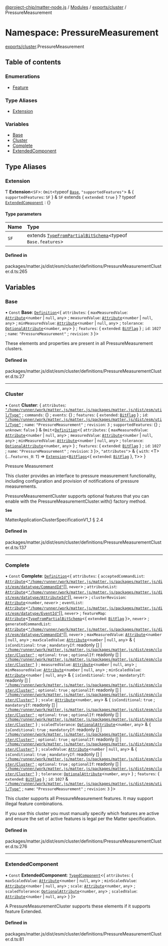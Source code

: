 [@project-chip/matter-node.js](../README.md) / [Modules](../modules.md) / [exports/cluster](exports_cluster.md) / PressureMeasurement

# Namespace: PressureMeasurement

[exports/cluster](exports_cluster.md).PressureMeasurement

## Table of contents

### Enumerations

- [Feature](../enums/exports_cluster.PressureMeasurement.Feature.md)

### Type Aliases

- [Extension](exports_cluster.PressureMeasurement.md#extension)

### Variables

- [Base](exports_cluster.PressureMeasurement.md#base)
- [Cluster](exports_cluster.PressureMeasurement.md#cluster)
- [Complete](exports_cluster.PressureMeasurement.md#complete)
- [ExtendedComponent](exports_cluster.PressureMeasurement.md#extendedcomponent)

## Type Aliases

### Extension

Ƭ **Extension**<`SF`\>: `Omit`<typeof [`Base`](exports_cluster.PressureMeasurement.md#base), ``"supportedFeatures"``\> & { `supportedFeatures`: `SF`  } & `SF` extends { `extended`: ``true``  } ? typeof [`ExtendedComponent`](exports_cluster.PressureMeasurement.md#extendedcomponent) : {}

#### Type parameters

| Name | Type |
| :------ | :------ |
| `SF` | extends [`TypeFromPartialBitSchema`](exports_schema.md#typefrompartialbitschema)<typeof `Base.features`\> |

#### Defined in

packages/matter.js/dist/esm/cluster/definitions/PressureMeasurementCluster.d.ts:265

## Variables

### Base

• `Const` **Base**: [`Definition`](exports_cluster.ClusterFactory.md#definition)<{ `attributes`: { `maxMeasuredValue`: [`Attribute`](exports_cluster.md#attribute)<`number` \| ``null``, `any`\> ; `measuredValue`: [`Attribute`](exports_cluster.md#attribute)<`number` \| ``null``, `any`\> ; `minMeasuredValue`: [`Attribute`](exports_cluster.md#attribute)<`number` \| ``null``, `any`\> ; `tolerance`: [`OptionalAttribute`](exports_cluster.md#optionalattribute)<`number`, `any`\>  } ; `features`: { `extended`: [`BitFlag`](exports_schema.md#bitflag-1)  } ; `id`: ``1027`` ; `name`: ``"PressureMeasurement"`` ; `revision`: ``3``  }\>

These elements and properties are present in all PressureMeasurement clusters.

#### Defined in

packages/matter.js/dist/esm/cluster/definitions/PressureMeasurementCluster.d.ts:27

___

### Cluster

• `Const` **Cluster**: { `attributes`: [`"/home/runner/work/matter.js/matter.js/packages/matter.js/dist/esm/util/Type"`](export._internal_.__home_runner_work_matter_js_matter_js_packages_matter_js_dist_esm_util_Type_.md) ; `commands`: {} ; `events`: {} ; `features`: { `extended`: [`BitFlag`](exports_schema.md#bitflag-1)  } ; `id`: [`"/home/runner/work/matter.js/matter.js/packages/matter.js/dist/esm/util/Type"`](export._internal_.__home_runner_work_matter_js_matter_js_packages_matter_js_dist_esm_util_Type_.md) ; `name`: ``"PressureMeasurement"`` ; `revision`: ``3`` ; `supportedFeatures`: {} ; `unknown`: ``false``  } & `Omit`<[`Definition`](exports_cluster.ClusterFactory.md#definition)<{ `attributes`: { `maxMeasuredValue`: [`Attribute`](exports_cluster.md#attribute)<`number` \| ``null``, `any`\> ; `measuredValue`: [`Attribute`](exports_cluster.md#attribute)<`number` \| ``null``, `any`\> ; `minMeasuredValue`: [`Attribute`](exports_cluster.md#attribute)<`number` \| ``null``, `any`\> ; `tolerance`: [`OptionalAttribute`](exports_cluster.md#optionalattribute)<`number`, `any`\>  } ; `features`: { `extended`: [`BitFlag`](exports_schema.md#bitflag-1)  } ; `id`: ``1027`` ; `name`: ``"PressureMeasurement"`` ; `revision`: ``3``  }\>, ``"attributes"``\> & { `with`: <T\>(...`features_0`: `T`) => [`Extension`](exports_cluster.PressureMeasurement.md#extension)<[`BitFlags`](exports_schema.md#bitflags)<{ `extended`: [`BitFlag`](exports_schema.md#bitflag-1)  }, `T`\>\>  }

Pressure Measurement

This cluster provides an interface to pressure measurement functionality, including configuration and provision
of notifications of pressure measurements.

PressureMeasurementCluster supports optional features that you can enable with the
PressureMeasurementCluster.with() factory method.

**`See`**

MatterApplicationClusterSpecificationV1_1 § 2.4

#### Defined in

packages/matter.js/dist/esm/cluster/definitions/PressureMeasurementCluster.d.ts:137

___

### Complete

• `Const` **Complete**: [`Definition`](exports_cluster.ClusterFactory.md#definition)<{ `attributes`: { `acceptedCommandList`: [`Attribute`](exports_cluster.md#attribute)<[`"/home/runner/work/matter.js/matter.js/packages/matter.js/dist/esm/datatype/CommandId"`](export._internal_.__home_runner_work_matter_js_matter_js_packages_matter_js_dist_esm_datatype_CommandId_.md)[], `never`\> ; `attributeList`: [`Attribute`](exports_cluster.md#attribute)<[`"/home/runner/work/matter.js/matter.js/packages/matter.js/dist/esm/datatype/AttributeId"`](export._internal_.__home_runner_work_matter_js_matter_js_packages_matter_js_dist_esm_datatype_AttributeId_.md)[], `never`\> ; `clusterRevision`: [`Attribute`](exports_cluster.md#attribute)<`number`, `never`\> ; `eventList`: [`Attribute`](exports_cluster.md#attribute)<[`"/home/runner/work/matter.js/matter.js/packages/matter.js/dist/esm/datatype/EventId"`](export._internal_.__home_runner_work_matter_js_matter_js_packages_matter_js_dist_esm_datatype_EventId_.md)[], `never`\> ; `featureMap`: [`Attribute`](exports_cluster.md#attribute)<[`TypeFromPartialBitSchema`](exports_schema.md#typefrompartialbitschema)<{ `extended`: [`BitFlag`](exports_schema.md#bitflag-1)  }\>, `never`\> ; `generatedCommandList`: [`Attribute`](exports_cluster.md#attribute)<[`"/home/runner/work/matter.js/matter.js/packages/matter.js/dist/esm/datatype/CommandId"`](export._internal_.__home_runner_work_matter_js_matter_js_packages_matter_js_dist_esm_datatype_CommandId_.md)[], `never`\> ; `maxMeasuredValue`: [`Attribute`](exports_cluster.md#attribute)<`number` \| ``null``, `any`\> ; `maxScaledValue`: [`Attribute`](exports_cluster.md#attribute)<`number` \| ``null``, `any`\> & { `isConditional`: ``true`` ; `mandatoryIf`: readonly [] \| [`"/home/runner/work/matter.js/matter.js/packages/matter.js/dist/esm/cluster/Cluster"`](export._internal_.__home_runner_work_matter_js_matter_js_packages_matter_js_dist_esm_cluster_Cluster_.md) ; `optional`: ``true`` ; `optionalIf`: readonly [] \| [`"/home/runner/work/matter.js/matter.js/packages/matter.js/dist/esm/cluster/Cluster"`](export._internal_.__home_runner_work_matter_js_matter_js_packages_matter_js_dist_esm_cluster_Cluster_.md)  } ; `measuredValue`: [`Attribute`](exports_cluster.md#attribute)<`number` \| ``null``, `any`\> ; `minMeasuredValue`: [`Attribute`](exports_cluster.md#attribute)<`number` \| ``null``, `any`\> ; `minScaledValue`: [`Attribute`](exports_cluster.md#attribute)<`number` \| ``null``, `any`\> & { `isConditional`: ``true`` ; `mandatoryIf`: readonly [] \| [`"/home/runner/work/matter.js/matter.js/packages/matter.js/dist/esm/cluster/Cluster"`](export._internal_.__home_runner_work_matter_js_matter_js_packages_matter_js_dist_esm_cluster_Cluster_.md) ; `optional`: ``true`` ; `optionalIf`: readonly [] \| [`"/home/runner/work/matter.js/matter.js/packages/matter.js/dist/esm/cluster/Cluster"`](export._internal_.__home_runner_work_matter_js_matter_js_packages_matter_js_dist_esm_cluster_Cluster_.md)  } ; `scale`: [`Attribute`](exports_cluster.md#attribute)<`number`, `any`\> & { `isConditional`: ``true`` ; `mandatoryIf`: readonly [] \| [`"/home/runner/work/matter.js/matter.js/packages/matter.js/dist/esm/cluster/Cluster"`](export._internal_.__home_runner_work_matter_js_matter_js_packages_matter_js_dist_esm_cluster_Cluster_.md) ; `optional`: ``true`` ; `optionalIf`: readonly [] \| [`"/home/runner/work/matter.js/matter.js/packages/matter.js/dist/esm/cluster/Cluster"`](export._internal_.__home_runner_work_matter_js_matter_js_packages_matter_js_dist_esm_cluster_Cluster_.md)  } ; `scaledTolerance`: [`OptionalAttribute`](exports_cluster.md#optionalattribute)<`number`, `any`\> & { `isConditional`: ``true`` ; `mandatoryIf`: readonly [] \| [`"/home/runner/work/matter.js/matter.js/packages/matter.js/dist/esm/cluster/Cluster"`](export._internal_.__home_runner_work_matter_js_matter_js_packages_matter_js_dist_esm_cluster_Cluster_.md) ; `optional`: ``true`` ; `optionalIf`: readonly [] \| [`"/home/runner/work/matter.js/matter.js/packages/matter.js/dist/esm/cluster/Cluster"`](export._internal_.__home_runner_work_matter_js_matter_js_packages_matter_js_dist_esm_cluster_Cluster_.md)  } ; `scaledValue`: [`Attribute`](exports_cluster.md#attribute)<`number` \| ``null``, `any`\> & { `isConditional`: ``true`` ; `mandatoryIf`: readonly [] \| [`"/home/runner/work/matter.js/matter.js/packages/matter.js/dist/esm/cluster/Cluster"`](export._internal_.__home_runner_work_matter_js_matter_js_packages_matter_js_dist_esm_cluster_Cluster_.md) ; `optional`: ``true`` ; `optionalIf`: readonly [] \| [`"/home/runner/work/matter.js/matter.js/packages/matter.js/dist/esm/cluster/Cluster"`](export._internal_.__home_runner_work_matter_js_matter_js_packages_matter_js_dist_esm_cluster_Cluster_.md)  } ; `tolerance`: [`OptionalAttribute`](exports_cluster.md#optionalattribute)<`number`, `any`\>  } ; `features`: { `extended`: [`BitFlag`](exports_schema.md#bitflag-1)  } ; `id`: ``1027`` & [`"/home/runner/work/matter.js/matter.js/packages/matter.js/dist/esm/util/Type"`](export._internal_.__home_runner_work_matter_js_matter_js_packages_matter_js_dist_esm_util_Type_.md) ; `name`: ``"PressureMeasurement"`` ; `revision`: ``3``  }\>

This cluster supports all PressureMeasurement features. It may support illegal feature combinations.

If you use this cluster you must manually specify which features are active and ensure the set of active
features is legal per the Matter specification.

#### Defined in

packages/matter.js/dist/esm/cluster/definitions/PressureMeasurementCluster.d.ts:276

___

### ExtendedComponent

• `Const` **ExtendedComponent**: [`TypedComponent`](../interfaces/exports_cluster.ClusterFactory.TypedComponent.md)<{ `attributes`: { `maxScaledValue`: [`Attribute`](exports_cluster.md#attribute)<`number` \| ``null``, `any`\> ; `minScaledValue`: [`Attribute`](exports_cluster.md#attribute)<`number` \| ``null``, `any`\> ; `scale`: [`Attribute`](exports_cluster.md#attribute)<`number`, `any`\> ; `scaledTolerance`: [`OptionalAttribute`](exports_cluster.md#optionalattribute)<`number`, `any`\> ; `scaledValue`: [`Attribute`](exports_cluster.md#attribute)<`number` \| ``null``, `any`\>  }  }\>

A PressureMeasurementCluster supports these elements if it supports feature Extended.

#### Defined in

packages/matter.js/dist/esm/cluster/definitions/PressureMeasurementCluster.d.ts:81
